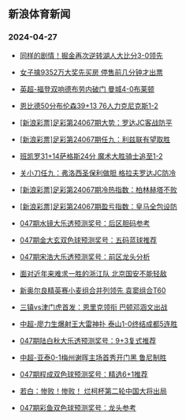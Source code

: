 ## 新浪体育新闻 
### 2024-04-27

+ [同样的剧情！掘金再次逆转湖人大比分3-0领先](https://sports.sina.com.cn/basketball/nba/2024-04-26/doc-inatcshy6830509.shtml)

+ [女子擒9352万大奖先买房 停售前几分钟才出票](https://sports.sina.com.cn/l/2024-04-26/doc-inatcfte5414988.shtml)

+ [英超-福登双响德布劳内破门 曼城4-0布莱顿](https://sports.sina.com.cn/g/pl/2024-04-26/doc-inatcfte6978533.shtml)

+ [恩比德50分布伦森39+13 76人力克尼克斯1-2](https://sports.sina.com.cn/basketball/nba/2024-04-26/doc-inatcmza5371652.shtml)

+ [[新浪彩票]足彩第24067期大势：罗达JC客战防平](https://sports.sina.com.cn/l/2024-04-26/doc-inatcfte6970389.shtml)

+ [[新浪彩票]足彩第24067期任九：利兹联有望取胜](https://sports.sina.com.cn/l/2024-04-26/doc-inatcfte6970930.shtml)

+ [班凯罗31+14萨格斯24分 魔术大胜骑士追至1-2](https://sports.sina.com.cn/basketball/nba/2024-04-26/doc-inatcmza5374242.shtml)

+ [关小刀任九：弗洛西圣保利做胆 格拉夫罗达JC防冷](https://sports.sina.com.cn/l/2024-04-26/doc-inatcwqw6780203.shtml)

+ [[新浪彩票]足彩第24067期冷热指数：柏林赫塔不败](https://sports.sina.com.cn/l/2024-04-26/doc-inatcfte5421328.shtml)

+ [[新浪彩票]足彩第24067期盈亏指数：皇马全包设防](https://sports.sina.com.cn/l/2024-04-26/doc-inatcfte5420971.shtml)

+ [047期水镜大乐透预测奖号：后区胆码参考](https://sports.sina.com.cn/l/2024-04-26/doc-inateawu5120965.shtml)

+ [047期金大玄双色球预测奖号：五码蓝球推荐](https://sports.sina.com.cn/l/2024-04-26/doc-inateawu6663353.shtml)

+ [047期宋浩大乐透预测奖号：前区龙头分析](https://sports.sina.com.cn/l/2024-04-26/doc-inateawu5121986.shtml)

+ [面对近年来难求一胜的浙江队 北京国安不能轻敌](https://sports.sina.com.cn/china/2024-04-26/doc-inatcwqw5192954.shtml)

+ [新奥尔良精英赛小麦组合并列领先 袁窦组合T60](https://sports.sina.com.cn/golf/pgatour/2024-04-26/doc-inatcmza6891815.shtml)

+ [三镇vs津门虎首发：恩里克领衔 巴顿邓涵文出战](https://sports.sina.com.cn/china/j/2024-04-26/doc-inateies5074212.shtml)

+ [中超-廖力生爆射王大雷神扑 泰山1-0终结成都5连胜](https://sports.sina.com.cn/china/j/2024-04-26/doc-inatepnt5851803.shtml)

+ [047期陆白秋大乐透预测奖号：9+3复式推荐](https://sports.sina.com.cn/l/2024-04-26/doc-inateawu6670142.shtml)

+ [中超-亚泰0-1梅州谢晖主场首秀开门黑 鲁尼制胜](https://sports.sina.com.cn/china/j/2024-04-26/doc-inatepnq6560617.shtml)

+ [047期程成双色球预测奖号：精选6+1推荐](https://sports.sina.com.cn/l/2024-04-26/doc-inateawu5108798.shtml)

+ [若白：惨败！惨败！ 烂柯杯第二轮中国大将出局](https://sports.sina.com.cn/go/2024-04-26/doc-inatcshy6844757.shtml)

+ [047期彩鱼双色球预测奖号：龙头参考](https://sports.sina.com.cn/l/2024-04-26/doc-inateawu5108071.shtml)

